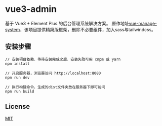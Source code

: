# vue3-admin

基于 Vue3 + Element Plus 的后台管理系统解决方案。
原作地址[vue-manage-system](https://github.com/lin-xin/vue-manage-system)，该项目提供精简版框架，删除不必要组件，加入sass与tailwindcss。

## 安装步骤

```
// 安装项目依赖，等待安装完成之后，安装失败可用 cnpm 或 yarn
npm install 

// 开启服务器，浏览器访问 http://localhost:8080
npm run dev

// 执行构建命令，生成的dist文件夹放在服务器下即可访问
npm run build
```

## License

[MIT](https://github.com/lin-xin/vue-manage-system/blob/master/LICENSE)
